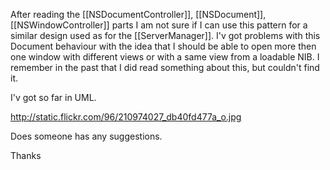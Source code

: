 After reading the [[NSDocumentController]], [[NSDocument]], [[NSWindowController]] parts I am not sure if I can use this pattern for a similar design used as for the [[ServerManager]]. 
I'v got problems with this Document behaviour with the idea that I should be able to open more then one window  with different views or with a same view from a loadable NIB. I remember in the past that I did read something about this, but couldn't find it.

I'v got so far in UML.

http://static.flickr.com/96/210974027_db40fd477a_o.jpg

Does someone has any suggestions.

Thanks